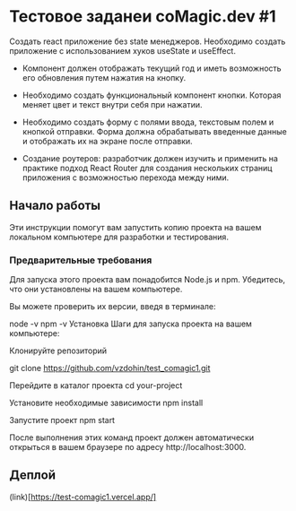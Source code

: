 # Тестовое заданеи coMagic.dev #1

Создать react приложение без state менеджеров. Необходимо создать приложение с использованием хуков useState и useEffect.

- Компонент должен отображать текущий год и иметь возможность его обновления путем нажатия на кнопку.

- Необходимо создать функциональный компонент кнопки. Которая меняет цвет и текст внутри себя при нажатии.

- Необходимо создать форму с полями ввода, текстовым полем и кнопкой отправки. Форма должна обрабатывать введенные данные и отображать их на экране после отправки.

- Создание роутеров: разработчик должен изучить и применить на практике подход React Router для создания нескольких страниц приложения с возможностью перехода между ними.

## Начало работы

Эти инструкции помогут вам запустить копию проекта на вашем локальном компьютере для разработки и тестирования.

### Предварительные требования

Для запуска этого проекта вам понадобится Node.js и npm. Убедитесь, что они установлены на вашем компьютере.

Вы можете проверить их версии, введя в терминале:

node -v
npm -v
Установка
Шаги для запуска проекта на вашем компьютере:

Клонируйте репозиторий

git clone https://github.com/vzdohin/test_comagic1.git

Перейдите в каталог проекта
cd your-project

Установите необходимые зависимости
npm install

Запустите проект
npm start

После выполнения этих команд проект должен автоматически открыться в вашем браузере по адресу http://localhost:3000.

## Деплой

(link)[https://test-comagic1.vercel.app/]
